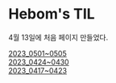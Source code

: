 <h1>Hebom's TIL</h1>

4월 13일에 처음 페이지 만들었다.

<a href ="2023_0501~0505.md">2023_0501~0505</a><br>
<a href ="2023_0424~0430.md">2023_0424~0430</a><br>
<a href ="2023_0417~0423.md">2023_0417~0423</a><br>
